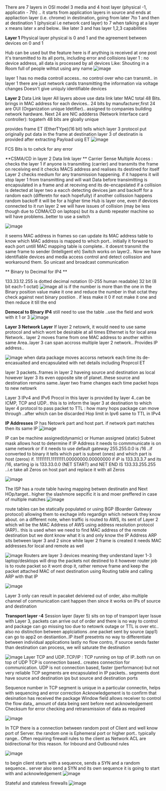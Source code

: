 There are 7 layers in OSI model
3 media and 4 host layer (physical -1, applicatin - 7th) .. it starts from application layers in source and ends at appliaction layer (i.e. chrome)  in destination, going from later 
7to 1 and then at destination 1 (physical i.e network card layer) to 7 
when talking at a layer x means later x and below.. like later 3 and has layer 1,2,3 capabilities

**Layer 1** Physical layer
physical is 0 and 1 and the agreement between devices on 0 and 1

Hub can be used but the feature here is if anything is received at one post it's transmitted to its all ports, including error and collisions
layer 1 : no device address, all data is processed by all devices
Like: Shouting in a Room full of people wihtut using any name
![image](https://user-images.githubusercontent.com/24499265/124416380-81e2c780-dd74-11eb-8a92-4a34f866a3d4.png)

layer 1 has no media controll access.. no control over who can transmit.. in layer 1 there are just network cards transmitting the information via voltage changes
Doesn't give uniquly identifiable devices

**Layer 2** Data Link layer
All layers above use data link later
MAC total 48 Bits.  brings in MAC address for each devices.. 24 bits by manufacturer,first 24 are OUI (Organization unique Idetifier).. assigned to companies building network hardware. Next 24 are NIC addderss (Network Interface card controller): togaterh 48 bits are gloally unique

provides frame
ET (EtherTYpe)(16 bit) tells which layer 3 protocol put originally put data in the frame
at destination layer 3 of destinatin is provided after extracting Payload usig ET
![image](https://user-images.githubusercontent.com/24499265/124418840-ff5d0680-dd79-11eb-93b3-2abef46c604d.png)

FCS Bits is to cehck for any error

**CSMA/CD in layer 2 Data link layer **
Carrier Sense Multiple Access : checks the layer 1 if anyone is transmiting (carrier) and transmits the frame
on receiving end it checks MACS address and realises its destined for itself
Layer 2 checks medium for any transmission happening. if it happens it will stop layer 1 from transmitting and will wait
Data before transimitting is encapsulated in a frame and at receving end its de-encapslated
if a collision is detected at layer two a eacch detecting devices jam and backoff for a random each (differetn for each hopefully)
if another collission happens random backoff  it will be for a higher time
Hub is layer one, even if devices connected to it run layer 2 we will have issues of collision (may be less though due to CDMA/CD on laptops) but its a dumb repeater machine so will have problems..better to use a switch 

![image](https://user-images.githubusercontent.com/24499265/126740770-1ac3e55e-67bc-406a-ac1b-3efa2556f80c.png)

it seems MAC address in frames so can update its MAC address table to know which MAC address is mapped to which port..
initially it forward to each port untill MAC mapping table is complete.. it doesnt transmit the same frame to sender (Intelligent eh)
Switch works on layer2.. Now we have identifiable devices and media access control and detect collission and workaround them. So unicast and broadcast communication

** Binary to Decimal for IP4 **

133.33.12.255 is dotted decimal notation (0-255 human readable) 32 bit (8 bit each-1 octat)
![image](https://user-images.githubusercontent.com/24499265/126743794-e4f6e367-c4ca-4f52-95f1-c335e1769b93.png)
all is if the number is more than the one in the Binary position value make it one and reduce the number in that octat they check against next binary postiion . if less make it 0 if not make it one and then reduce it till the end


**Democal to BInary IP4**
still need to use the table ..use the field and work with it 1 or 3
![image](https://user-images.githubusercontent.com/24499265/126744426-00bc3809-5a66-4020-99b0-47b44ce380ee.png)


**Layer 3 Network Layer**
If layer 2 netowrk, it would need to use same protocol and which wont be desirable at all times
Ethernet is for local area Network.. layer 2 moves frame from one MAC address to another within same Area..layer 3 can span accross multiple layer 2 network.. Provides IP address..

![image](https://user-images.githubusercontent.com/24499265/126744976-eeff5e6a-c649-4892-b06e-8f2c669f7e61.png)
when data package moves accorss network each time its de-encasualted and encapsulated with net details including Proprcol ET
 
 layer 3 packets..frames in layer 2 haveing source and destination as local however layer 3 its even opposite site of planet..these source and destination remains same..layer two frame changes each time packet hops to new netowrk
 
 Layer 3 IPv4 and IPv6
 Procol in this layer is provided by layer 4..can be ICMP, TCP and UDP.. this is to inform the layer 3 at destination to which layer 4 protocol to pass packet to
TTL  : how many hops package can move through ..after which can be discarded
Hop limit in Ipv6  same to TTL in IPv4


**IP Addresses**
IP has Netowrk part and host part. if network part matches then its same IP
![image](https://user-images.githubusercontent.com/24499265/126935483-eed6a887-e6e3-461b-83fe-26a6d5b896f5.png)

IP can be machine assigned(dynamic) or Human assigned (static)
Subnet mask allows host to determine if IP Address it needs to commmunicate is on same network or if it needs to use default gateway
255.255.0.0 is /16 ..if converted to binary it tells which  part is subnet (ones) and which part is host (zeros)
if. 11111111.11111111.00000000.00000000
if iP is 133.33.3.7 and its /16, starting ip is 133.33.0.0  (NET START) and NET END IS 133.33.255.255 ..i.e take all Zeros on host part and replace it with all Zeros

![image](https://user-images.githubusercontent.com/24499265/126937117-e512f078-668f-4838-bb26-2736f83cc089.png)

The ISP has a route table having mapping betwen destinatin and Next HOp/target.. higher the slashmore sepcific it is and moer preffered in case of multiple matches
![image](https://user-images.githubusercontent.com/24499265/126938031-14111cb1-251a-4c62-ad83-25a6f16b7d4f.png)

 route tables can be statically populated or using BGP (Boarder Gateway protocol) allowing them to exchage info regardign which network they know about. on a different note, when traffic is routed to AWS, its sent of Layer 2 which wll be the MAC Address of AWS using address resolution protocol (ARP).. this is used when we need to find MAC address of the remote destination but we dont know what it is and only know the IP Address
 ARP sits between layer 3 and 2 since while layer 2 frame is created it needs MAC addresses.for local and remote as well
 
 ![image](https://user-images.githubusercontent.com/24499265/126940765-14115143-b230-46fc-bb97-654f912bc6f0.png)
Routers are layer 3 devices meaning they understand layer 1-3
laptop/desktops will drop the packets not destined to it however router job is to route packet so it wont drop it, rather remove frame and keep the packet attached MAC of next destination using Routing table and calling ARP with that IP

![image](https://user-images.githubusercontent.com/24499265/126942189-ca121d95-97a9-4da3-b399-c10fc390a0f4.png)

Layer 3 only can result in pacaket delviered out of order, also multiple channel of communication cant happen then since it works on IPs of source and destination

**Transport layer -4** Session layer (layer 5) sits on top of transport layer
Issue with Layer 3, packets can arrive out of order and there is no way to control and package can go missing too due to netowrk outage or TTL is over etc.. also no distinction between applciations .one packet sent by source (app1) can go to app2 on destiantion..IP itself presetnts no way to differentiate between individual applications
lastly no flow contro, if source sends faster than destination can process, we will saturate the destination

![image](https://user-images.githubusercontent.com/24499265/127017768-2a440260-14d1-449a-b556-fbfdb2aa2545.png)
Layer TCP and UDP..TCP/IP : TCP running on top of IP..both run on top of UDP
TCP is connection based.. creates connection for communication. UDP is not connection based, faster (performance) but not very reliable
TCP segments are encapsulated in IP packets.. segments dont have source and destination ips but source and destination ports

Sequence number in TCP segment is unique in a particular connectin, helps with sequencing and error correction
Acknowledgement is to confirm that desination has received the package
Window field allows receiver to control the flow data,, amount of data being sent before next acknowledgement
Checksum for error checking and retransmission of data as required

![image](https://user-images.githubusercontent.com/24499265/127020356-4e39eca2-35a1-4ab8-a71e-b61c379a9148.png)

In TCP there is a connection between random post of Client and well know port of Server. the random one is Ephemeral port or higher port.. typically range..
Often requiring firewall rules to the client as Network ACL are bidirectional for this reason. for Inbound and Outbound rules

![image](https://user-images.githubusercontent.com/24499265/127021403-be90694b-a044-4cce-bcc5-d6be04ddf047.png)

to begin client starts with a sequence, sends a SYN and a random sequence.. server also send a SYN and its own sequence it is going to start with and acknowledgement
![image](https://user-images.githubusercontent.com/24499265/127022593-268271a2-0a7f-488e-9627-d886143a3d2a.png)

Stateful and stateless firewalls
![image](https://user-images.githubusercontent.com/24499265/127023132-7799699d-1aef-42ac-a0c0-765c7e1a4dd7.png)













 
 
 
 
 

















